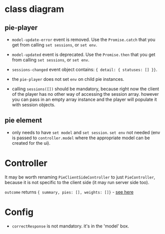 # class diagram 

## pie-player 

* `model-update-error` event is removed. Use the `Promise.catch` that you get from calling `set sessions`, or `set env`.
* `model-updated` event is deprecated. Use the `Promise.then` that you get from calling `set sessions`, or `set env`.

* `sessions-changed` event object contains: `{ detail: { statuses: [] }}`.

* the `pie-player` does not set `env` on child pie instances.

* calling `sessions([])` should be mandatory, because right now the client of the player has no other way of accessing the session array. however you can pass in an empty array instance and the player will populate it with session objects.

## pie element

* only needs to have `set model` and `set session`. `set env` not needed (env is passed to `controller.model` where the appropriate model can be created for the ui).

# Controller 

It may be worth renaming `PieClientSideController` to just `PieController`, because it is not specific to the client side (it may run server side too).

`outcome` returns `{ summary, pies: [], weights: []}` - [see  here](https://pielabs.github.io/pie-website/docs/using/pie-player-api/#outcome--codeobjectcode)

# Config 
* `correctResponse` is not mandatory. it's in the 'model' box.

